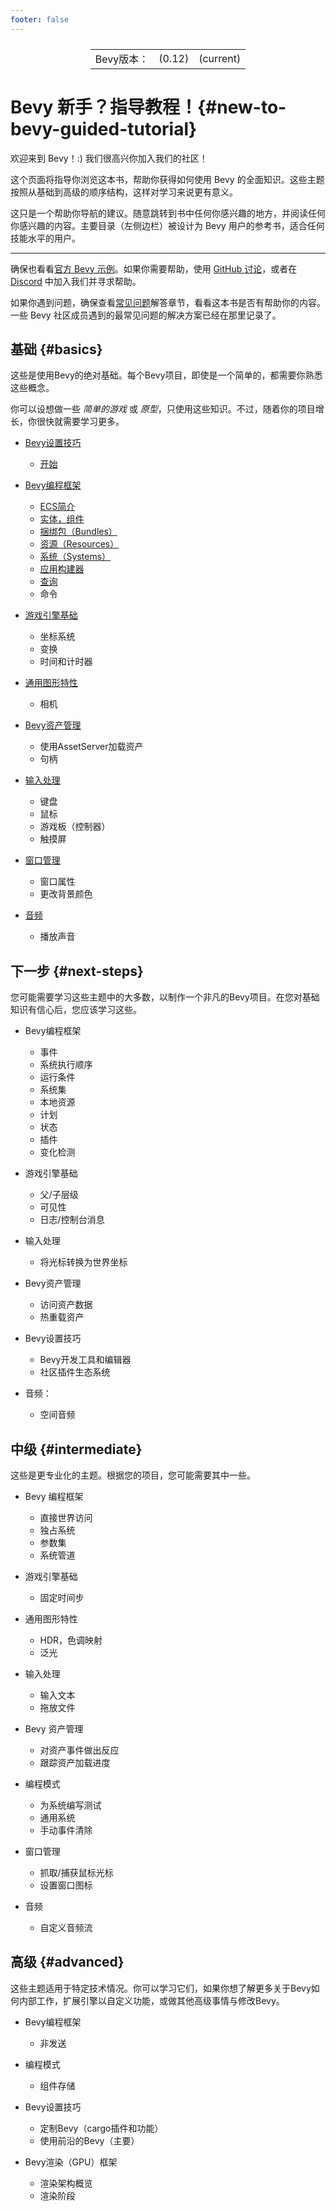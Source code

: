 ```yaml
---
footer: false
---
```

<table style="display:flex;justify-content:center">
  <tr>
    <td>Bevy版本：</td>
    <td>(0.12)</td>
    <td>(current)</td>
  </tr>
</table>

# Bevy 新手？指导教程！{#new-to-bevy-guided-tutorial}
欢迎来到 Bevy！:) 我们很高兴你加入我们的社区！

这个页面将指导你浏览这本书，帮助你获得如何使用 Bevy 的全面知识。这些主题按照从基础到高级的顺序结构，这样对学习来说更有意义。

这只是一个帮助你导航的建议。随意跳转到书中任何你感兴趣的地方，并阅读任何你感兴趣的内容。主要目录（左侧边栏）被设计为 Bevy 用户的参考书，适合任何技能水平的用户。

----

确保也看看[官方 Bevy 示例](https://github.com/bevyengine/bevy/tree/latest/examples#examples)。如果你需要帮助，使用 [GitHub 讨论](https://github.com/bevyengine/bevy/discussions)，或者在 [Discord](https://discord.gg/bevy) 中加入我们并寻求帮助。

如果你遇到问题，确保查看[常见问题](/guide/4.pitfalls/introduction)解答章节，看看这本书是否有帮助你的内容。一些 Bevy 社区成员遇到的最常见问题的解决方案已经在那里记录了。

## 基础 {#basics}

这些是使用Bevy的绝对基础。每个Bevy项目，即使是一个简单的，都需要你熟悉这些概念。

你可以设想做一些 *简单的游戏* 或 *原型*，只使用这些知识。不过，随着你的项目增长，你很快就需要学习更多。

-   [Bevy设置技巧](/guide/3.setup/introduction)
    -   [开始](/guide/3.setup/3.1getting-started)
-   [Bevy编程框架](/guide/14.programming/introduction)
    -   [ECS简介](/guide/14.programming/14.1ecs-intro)
    -   [实体，组件](/guide/14.programming/14.2intro-data)
    -   [捆绑包（Bundles）](/guide/14.programming/14.8bundle)
    -   [资源（Resources）](/guide/14.programming/14.6res)
    -   [系统（Systems）](/guide/14.programming/14.5systems)
    -   [应用构建器](/guide/14.programming/14.4app-builder)
    -   [查询](/guide/14.programming/14.9queries.html)
    -   命令
-   [游戏引擎基础](/guide/5.fundamentals/introduction)
    -   坐标系统
    -   变换
    -   时间和计时器

-   [通用图形特性](/guide/6.graphics/introduction)
    -   相机

-   [Bevy资产管理](/guide/11.assets/introduction)
    -   使用AssetServer加载资产
    -   句柄

-   [输入处理](/guide/9.input/introduction)
    -   键盘
    -   鼠标
    -   游戏板（控制器）
    -   触摸屏

-   [窗口管理](/guide/10.window/introduction)
    -   窗口属性
    -   更改背景颜色

-   [音频](/guide/12.audio/introduction)
    -   播放声音

## 下一步 {#next-steps}

您可能需要学习这些主题中的大多数，以制作一个非凡的Bevy项目。在您对基础知识有信心后，您应该学习这些。

-   Bevy编程框架

    -   事件
    -   系统执行顺序
    -   运行条件
    -   系统集
    -   本地资源
    -   计划
    -   状态
    -   插件
    -   变化检测

-   游戏引擎基础

    -   父/子层级
    -   可见性
    -   日志/控制台消息

-   输入处理

    -   将光标转换为世界坐标

-   Bevy资产管理

    -   访问资产数据
    -   热重载资产

-   Bevy设置技巧

    -   Bevy开发工具和编辑器
    -   社区插件生态系统

-   音频：

    -   空间音频

## 中级 {#intermediate}

这些是更专业化的主题。根据您的项目，您可能需要其中一些。

-   Bevy 编程框架

    -   直接世界访问
    -   独占系统
    -   参数集
    -   系统管道

-   游戏引擎基础

    -   固定时间步

-   通用图形特性

    -   HDR，色调映射
    -   泛光

-   输入处理

    -   输入文本
    -   拖放文件

-   Bevy 资产管理

    -   对资产事件做出反应
    -   跟踪资产加载进度

-   编程模式

    -   为系统编写测试
    -   通用系统
    -   手动事件清除

-   窗口管理

    -   抓取/捕获鼠标光标
    -   设置窗口图标

-   音频

    -   自定义音频流


## 高级 {#advanced}

这些主题适用于特定技术情况。你可以学习它们，如果你想了解更多关于Bevy如何内部工作，扩展引擎以自定义功能，或做其他高级事情与修改Bevy。

-   Bevy编程框架

    -   非发送

-   编程模式

    -   组件存储

-   Bevy设置技巧

    -   定制Bevy（cargo插件和功能）
    -   使用前沿的Bevy（主要）

-   Bevy渲染（GPU）框架

    -   渲染架构概览
    -   渲染阶段